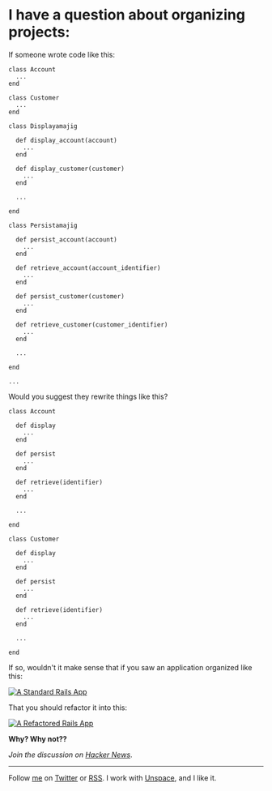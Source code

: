 I have a question about organizing projects:
===

If someone wrote code like this:

    class Account
      ...
    end
    
    class Customer
      ...
    end

    class Displayamajig
    
      def display_account(account)
        ...
      end
      
      def display_customer(customer)
        ...
      end
      
      ...
      
    end
    
    class Persistamajig
    
      def persist_account(account)
        ...
      end
      
      def retrieve_account(account_identifier)
        ...
      end
    
      def persist_customer(customer)
        ...
      end
      
      def retrieve_customer(customer_identifier)
        ...
      end
      
      ...
      
    end
    
    ...

Would you suggest they rewrite things like this?

    class Account
    
      def display
        ...
      end
      
      def persist
        ...
      end
      
      def retrieve(identifier)
        ...
      end
      
      ...
      
    end
    
    class Customer
    
      def display
        ...
      end
      
      def persist
        ...
      end
      
      def retrieve(identifier)
        ...
      end
      
      ...
      
    end

If so, wouldn't it make sense that if you saw an application organized like this:

[![A Standard Rails App](http://farm4.static.flickr.com/3609/3349332232_75c370f812_o.png)](http://www.flickr.com/photos/raganwald/3349332232/ "A Standard Rails App") 

That you should refactor it into this:

[![A Refactored Rails App](http://farm4.static.flickr.com/3440/3348520567_3030b63a31_o.png)](http://www.flickr.com/photos/raganwald/3348520567/ "A Refactored Rails App")

**Why? Why not??**

*Join the discussion on [Hacker News](http://news.ycombinator.com/item?id=513472)*.

---
	
Follow [me](http://reginald.braythwayt.com) on [Twitter](http://twitter.com/raganwald) or [RSS](http://feeds.feedburner.com/raganwald "raganwald's rss feed"). I work with [Unspace](http://unspace.ca), and I like it.